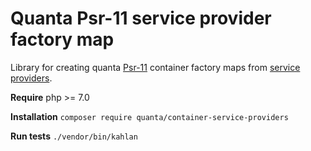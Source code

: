 # Quanta Psr-11 service provider factory map

Library for creating quanta [Psr-11](https://www.php-fig.org/psr/psr-11/) container factory maps from [service providers](https://github.com/container-interop/service-provider).

**Require** php >= 7.0

**Installation** `composer require quanta/container-service-providers`

**Run tests** `./vendor/bin/kahlan`
